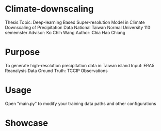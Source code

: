 # Climate-downscaling
Thesis Topic: Deep-learning Based Super-resolution Model in Climate Downscaling of Precipitation Data
National Taiwan Normal University 110 sememster
Advisor: Ko Chih Wang
Author: Chia Hao Chiang

# Purpose
To generate high-resolution precipitation data in Taiwan island
Input: ERA5 Reanalysis Data
Ground Truth: TCCIP Observations

# Usage
Open "main.py" to modify your training data paths and other configurations

# Showcase
